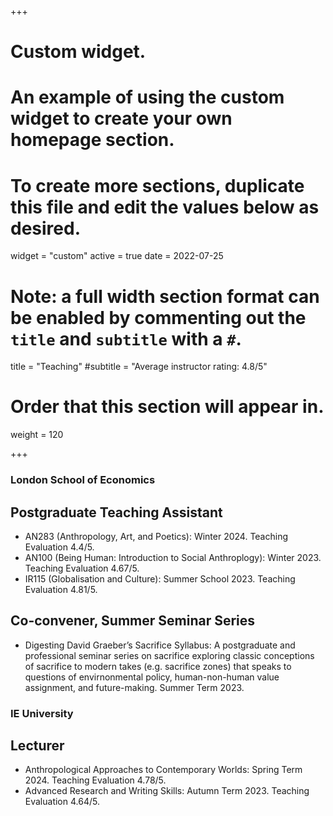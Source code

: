 +++
# Custom widget.
# An example of using the custom widget to create your own homepage section.
# To create more sections, duplicate this file and edit the values below as desired.
widget = "custom"
active = true
date = 2022-07-25

# Note: a full width section format can be enabled by commenting out the `title` and `subtitle` with a `#`.
title = "Teaching"
#subtitle = "Average instructor rating: 4.8/5"

# Order that this section will appear in.
weight = 120

+++

### London School of Economics 
## Postgraduate Teaching Assistant
- AN283 (Anthropology, Art, and Poetics): Winter 2024. Teaching Evaluation 4.4/5.
- AN100 (Being Human: Introduction to Social Anthroplogy): Winter 2023. Teaching Evaluation 4.67/5.
- IR115 (Globalisation and Culture): Summer School 2023. Teaching Evaluation 4.81/5.
## Co-convener, Summer Seminar Series
- Digesting David Graeber’s Sacrifice Syllabus: A postgraduate and professional seminar series
on sacrifice exploring classic conceptions of sacrifice to modern takes (e.g. sacrifice zones) that speaks to questions of envirnonmental policy, human-non-human value assignment, and future-making. Summer Term 2023.

### IE University 
## Lecturer
- Anthropological Approaches to Contemporary Worlds: Spring Term 2024. Teaching Evaluation 4.78/5.
- Advanced Research and Writing Skills: Autumn Term 2023. Teaching Evaluation 4.64/5.
